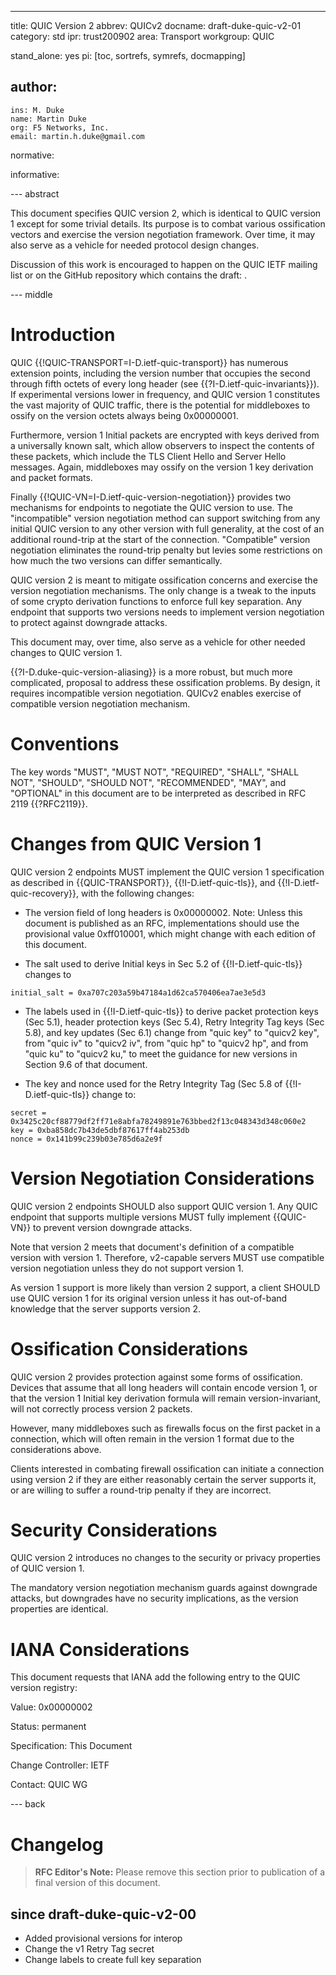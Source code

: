 ---
title: QUIC Version 2
abbrev: QUICv2
docname: draft-duke-quic-v2-01
category: std
ipr: trust200902
area: Transport
workgroup: QUIC

stand_alone: yes
pi: [toc, sortrefs, symrefs, docmapping]

author:
  -
    ins: M. Duke
    name: Martin Duke
    org: F5 Networks, Inc.
    email: martin.h.duke@gmail.com

normative:

informative:

--- abstract

This document specifies QUIC version 2, which is identical to QUIC version 1
except for some trivial details. Its purpose is to combat various ossification
vectors and exercise the version negotiation framework. Over time, it may also
serve as a vehicle for needed protocol design changes.

Discussion of this work is encouraged to happen on the QUIC IETF
mailing list [](quic@ietf.org) or on the GitHub repository which
contains the draft: 
[](https://github.com/martinduke/draft-duke-quic-v2).

--- middle

# Introduction

QUIC {{!QUIC-TRANSPORT=I-D.ietf-quic-transport}} has numerous extension points,
including the version number that occupies the second through fifth octets of
every long header (see {{?I-D.ietf-quic-invariants}}). If experimental versions
lower in frequency, and QUIC version 1 constitutes the vast majority of QUIC
traffic, there is the potential for middleboxes to ossify on the version octets
always being 0x00000001.

Furthermore, version 1 Initial packets are encrypted with keys derived from a
universally known salt, which allow observers to inspect the contents of these
packets, which include the TLS Client Hello and Server Hello messages. Again,
middleboxes may ossify on the version 1 key derivation and packet formats.

Finally {{!QUIC-VN=I-D.ietf-quic-version-negotiation}} provides two mechanisms
for endpoints to negotiate the QUIC version to use. The "incompatible" version
negotiation method can support switching from any initial QUIC version to any
other version with full generality, at the cost of an additional round-trip at
the start of the connection. "Compatible" version negotiation eliminates the
round-trip penalty but levies some restrictions on how much the two versions can
differ semantically.

QUIC version 2 is meant to mitigate ossification concerns and exercise the
version negotiation mechanisms. The only change is a tweak to the inputs of
some crypto derivation functions to enforce full key separation. Any endpoint
that supports two versions needs to implement version negotiation to protect
against downgrade attacks.

This document may, over time, also serve as a vehicle for other needed changes
to QUIC version 1.

{{?I-D.duke-quic-version-aliasing}} is a more robust, but much more complicated,
proposal to address these ossification problems. By design, it requires
incompatible version negotiation. QUICv2 enables exercise of compatible version
negotiation mechanism.

# Conventions

The key words "MUST", "MUST NOT", "REQUIRED", "SHALL", "SHALL NOT", "SHOULD",
"SHOULD NOT", "RECOMMENDED", "MAY", and "OPTIONAL" in this document are to be
interpreted as described in RFC 2119 {{?RFC2119}}.

# Changes from QUIC Version 1

QUIC version 2 endpoints MUST implement the QUIC version 1 specification as
described in {{QUIC-TRANSPORT}}, {{!I-D.ietf-quic-tls}}, and
{{!I-D.ietf-quic-recovery}}, with the following changes:

* The version field of long headers is 0x00000002. Note: Unless this document
is published as an RFC, implementations should use the provisional value
0xff010001, which might change with each edition of this document.

* The salt used to derive Initial keys in Sec 5.2 of {{!I-D.ietf-quic-tls}}
changes to

~~~
initial_salt = 0xa707c203a59b47184a1d62ca570406ea7ae3e5d3
~~~

* The labels used in {{!I-D.ietf-quic-tls}} to derive packet protection keys
(Sec 5.1), header protection keys (Sec 5.4), Retry Integrity Tag keys (Sec
5.8), and key updates (Sec 6.1) change from "quic key" to "quicv2 key", from
"quic iv" to "quicv2 iv", from "quic hp" to "quicv2 hp", and from "quic ku"
to "quicv2 ku," to meet the guidance for new versions in Section 9.6 of that
document.

* The key and nonce used for the Retry Integrity Tag (Sec 5.8 of
{{!I-D.ietf-quic-tls}} change to:

~~~
secret = 0x3425c20cf88779df2ff71e8abfa78249891e763bbed2f13c048343d348c060e2
key = 0xba858dc7b43de5dbf87617ff4ab253db
nonce = 0x141b99c239b03e785d6a2e9f

~~~


# Version Negotiation Considerations

QUIC version 2 endpoints SHOULD also support QUIC version 1. Any QUIC endpoint
that supports multiple versions MUST fully implement {{QUIC-VN}} to prevent
version downgrade attacks.

Note that version 2 meets that document's definition of a compatible version
with version 1. Therefore, v2-capable servers MUST use compatible version
negotiation unless they do not support version 1.

As version 1 support is more likely than version 2 support, a client SHOULD use
QUIC version 1 for its original version unless it has out-of-band knowledge that
the server supports version 2.

# Ossification Considerations

QUIC version 2 provides protection against some forms of ossification. Devices
that assume that all long headers will contain encode version 1, or that the
version 1 Initial key derivation formula will remain version-invariant, will not
correctly process version 2 packets.

However, many middleboxes such as firewalls focus on the first packet in a
connection, which will often remain in the version 1 format due to the
considerations above.

Clients interested in combating firewall ossification can initiate a connection
using version 2 if they are either reasonably certain the server supports it, or
are willing to suffer a round-trip penalty if they are incorrect.

# Security Considerations

QUIC version 2 introduces no changes to the security or privacy properties of
QUIC version 1.

The mandatory version negotiation mechanism guards against downgrade attacks,
but downgrades have no security implications, as the version properties are
identical.

# IANA Considerations

This document requests that IANA add the following entry to the QUIC version
registry:

Value: 0x00000002

Status: permanent

Specification: This Document

Change Controller: IETF

Contact: QUIC WG

--- back

# Changelog

> **RFC Editor's Note:**  Please remove this section prior to
> publication of a final version of this document.

## since draft-duke-quic-v2-00

* Added provisional versions for interop
* Change the v1 Retry Tag secret
* Change labels to create full key separation
